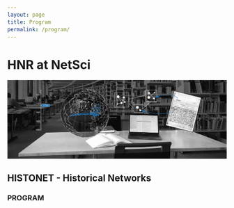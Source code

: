 ```yaml
---
layout: page
title: Program
permalink: /program/
---
```


# HNR at NetSci

<img src="images/hnr header modern-min.png">

## HISTONET - Historical Networks
### PROGRAM 

